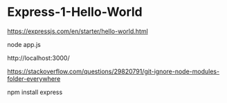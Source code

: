 # Express-1-Hello-World

https://expressjs.com/en/starter/hello-world.html

node app.js

http://localhost:3000/

https://stackoverflow.com/questions/29820791/git-ignore-node-modules-folder-everywhere

npm install express
